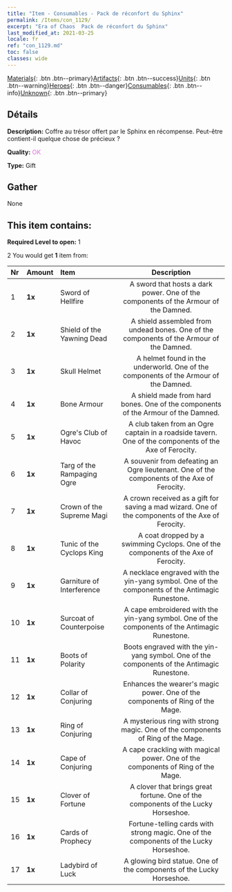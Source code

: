 ```yaml
---
title: "Item - Consumables - Pack de réconfort du Sphinx"
permalink: /Items/con_1129/
excerpt: "Era of Chaos  Pack de réconfort du Sphinx"
last_modified_at: 2021-03-25
locale: fr
ref: "con_1129.md"
toc: false
classes: wide
---
```

 [Materials](/fr/Items/){: .btn .btn--primary}[Artifacts](/fr/Items/Artifacts/){: .btn .btn--success}[Units](/fr/Items/Units/){: .btn .btn--warning}[Heroes](/fr/Items/Heroes/){: .btn .btn--danger}[Consumables](/fr/Items/Consumables/){: .btn .btn--info}[Unknown](/fr/Items/Unknown/){: .btn .btn--primary}

## Détails
 **Description:** Coffre au trésor offert par le Sphinx en récompense. Peut-être contient-il quelque chose de précieux ?

 **Quality:** <span style="color: #DA70D6">OK</span>

 **Type:** Gift

## Gather

  None

## This item contains:

 **Required Level to open:** 1

 2 You would get **1** item  from:

  | Nr | Amount |     Item    | Description |
  |:---|:-------|:------------|:-----------:|
  | 1 |  **1x** | Sword of Hellfire | A sword that hosts a dark power. One of the components of the Armour of the Damned.  | 
  | 2 |  **1x** | Shield of the Yawning Dead | A shield assembled from undead bones. One of the components of the Armour of the Damned.  | 
  | 3 |  **1x** | Skull Helmet | A helmet found in the underworld. One of the components of the Armour of the Damned.  | 
  | 4 |  **1x** | Bone Armour | A shield made from hard bones. One of the components of the Armour of the Damned.  | 
  | 5 |  **1x** | Ogre's Club of Havoc | A club taken from an Ogre captain in a roadside tavern. One of the components of the Axe of Ferocity.  | 
  | 6 |  **1x** | Targ of the Rampaging Ogre | A souvenir from defeating an Ogre lieutenant. One of the components of the Axe of Ferocity.  | 
  | 7 |  **1x** | Crown of the Supreme Magi | A crown received as a gift for saving a mad wizard. One of the components of the Axe of Ferocity.  | 
  | 8 |  **1x** | Tunic of the Cyclops King | A coat dropped by a swimming Cyclops. One of the components of the Axe of Ferocity.  | 
  | 9 |  **1x** | Garniture of Interference | A necklace engraved with the yin-yang symbol. One of the components of the Antimagic Runestone.  | 
  | 10 |  **1x** | Surcoat of Counterpoise | A cape embroidered with the yin-yang symbol. One of the components of the Antimagic Runestone.  | 
  | 11 |  **1x** | Boots of Polarity | Boots engraved with the yin-yang symbol. One of the components of the Antimagic Runestone.  | 
  | 12 |  **1x** | Collar of Conjuring | Enhances the wearer's magic power. One of the components of Ring of the Mage.  | 
  | 13 |  **1x** | Ring of Conjuring | A mysterious ring with strong magic. One of the components of Ring of the Mage.  | 
  | 14 |  **1x** | Cape of Conjuring | A cape crackling with magical power. One of the components of Ring of the Mage.  | 
  | 15 |  **1x** | Clover of Fortune | A clover that brings great fortune. One of the components of the Lucky Horseshoe.  | 
  | 16 |  **1x** | Cards of Prophecy | Fortune-telling cards with strong magic. One of the components of the Lucky Horseshoe.  | 
  | 17 |  **1x** | Ladybird of Luck | A glowing bird statue. One of the components of the Lucky Horseshoe.  | 

